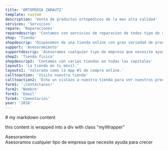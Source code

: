 ```yaml
---
title: 'ORTOPÉDIA ZARAUTZ'
template: custom
description: 'Venta de productos ortopédicos de la mas alta calidad'
services: 'Servicios'
repare: 'Reparaciones'
reparedescrip: 'Contamos con servicios de reparacion de todos tipo de dispositivo movil'
shop: 'Tienda'
shopdescrip: 'Disponemos de una tienda online con gran variedad de productos'
support: 'Asesoramiento'
supportdescrip: 'Asesoramos cualquier tipo de empresa que necesite ayuda para crecer'
shop2: 'Tienda fisica'
shopdescrip2: 'Contamos con varias tiendas en todas las capitales'
layout1: 'La tienda en tu móvil.'
layouts1: 'Valorada como la App #1 de compra online.'
calltoaction: 'Visita nuestra tienda'
calltoaction2: 'Echa un vistazo a nuestra tienda para ver nuestros productos'
form1: '¡Contáctanos!'
form2: 'Nombre'
form3: 'Email'
form4: 'Comentarios'
year: '2018'
---
```




<div class="myWrapper" markdown="1">
# my markdown content

this content is wrapped into a div with class "myWrapper"
</div>

<div id="asesoramiento"> Asesoramiento </div>
<div id="asesoramiento2">Asesoramos cualquier tipo de empresa que necesite ayuda para crecer</div> 

